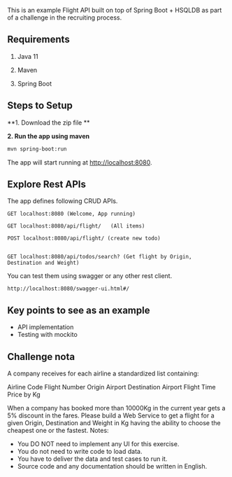 
This is an example Flight API built on top of Spring Boot + HSQLDB as part of a challenge in the recruiting process.

## Requirements

1. Java 11

2. Maven 

3. Spring Boot


## Steps to Setup

**1. Download the zip file **

**2. Run the app using maven**

```bash
mvn spring-boot:run
```

The app will start running at <http://localhost:8080>.

## Explore Rest APIs

The app defines following CRUD APIs.

    GET localhost:8080 (Welcome, App running)

    GET localhost:8080/api/flight/   (All items)
    
    POST localhost:8080/api/flight/ (create new todo)
    
    
    GET localhost:8080/api/todos/search? (Get flight by Origin, Destination and Weight)

You can test them using swagger or any other rest client.

    http://localhost:8080/swagger-ui.html#/

## Key points to see as an example

+ API implementation 
+ Testing with mockito

## Challenge nota

A company receives for each airline a standardized list containing:

Airline Code
Flight Number
Origin Airport
Destination Airport
Flight Time
Price by Kg

When a company has booked more than 10000Kg in the current year gets a
5% discount in the fares.
Please build a Web Service to get a flight for a given Origin,
Destination and Weight in Kg having the ability to choose the cheapest
one or the fastest.
Notes:
* You DO NOT need to implement any UI for this exercise.
* You do not need to write code to load data.
* You have to deliver the data and test cases to run it.
* Source code and any documentation should be written in English.


